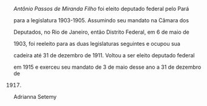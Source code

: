 

*Antônio Passos de Miranda Filho* foi eleito deputado federal pelo Pará

para a legislatura 1903-1905. Assumindo seu mandato na Câmara dos

Deputados, no Rio de Janeiro, então Distrito Federal, em 6 de maio de

1903, foi reeleito para as duas legislaturas seguintes e ocupou sua

cadeira até 31 de dezembro de 1911. Voltou a ser eleito deputado federal

em 1915 e exerceu seu mandato de 3 de maio desse ano a 31 de dezembro de

1917.



Adrianna Setemy



